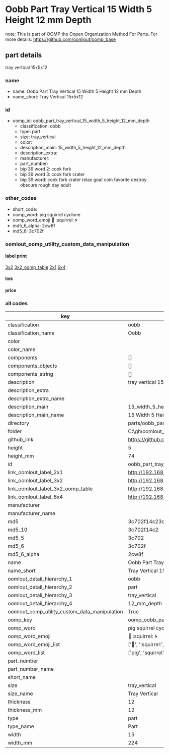 # Oobb Part Tray Vertical 15 Width 5 Height 12 mm Depth  

note: This is part of OOMP the Oopen Organization Method For Parts. For more details: https://github.com/oomlout/oomp_base

##  part details
  



tray vertical 15x5x12



### name
* name: Oobb Part Tray Vertical 15 Width 5 Height 12 mm Depth
* name_short: Tray Vertical 15x5x12 
### id
* oomp_id: oobb_part_tray_vertical_15_width_5_height_12_mm_depth
  * classification: oobb
  * type: part
  * size: tray_vertical
  * color: 
  * description_main: 15_width_5_height_12_mm_depth
  * description_extra: 
  * manufacturer: 
  * part_number: 
  * bip 39 word 2: cook fork
  * bip 39 word 3: cook fork crater
  * bip 39 word: cook fork crater relax goat coin favorite destroy obscure rough day adult

### other_codes
* short_code: 
* oomp_word: pig squirrel cyclone
* oomp_word_emoji :pig: :squirrel: :cyclone:
* md5_6_alpha: 2cw8f
* md5_6: 3c702f






### oomlout_oomp_utility_custom_data_manipulation
#### label print
[3x2](http://192.168.1.245:1112/?label=oomp%202cw8f)
[3x2_oomp_table](http://192.168.1.108:1112/?label=oomp%202cw8f)
[2x1](http://192.168.1.242:1112/?label=oomp%202cw8f)
[6x4](http://192.168.1.55:1112/?label=oomp%202cw8f)    

#### link

                              

#### price







### all codes 
| key | value |  
| --- | --- |  
| classification | oobb |  
| classification_name | Oobb |  
| color |  |  
| color_name |  |  
| components | [] |  
| components_objects | [] |  
| components_string | [] |  
| description | tray vertical 15x5x12 |  
| description_extra |  |  
| description_extra_name |  |  
| description_main | 15_width_5_height_12_mm_depth |  
| description_main_name | 15 Width 5 Height 12 mm Depth |  
| directory | parts/oobb_part_tray_vertical_15_width_5_height_12_mm_depth |  
| folder | C:\gh\oomlout_oobb_version_4_generated_parts\parts\oobb_part_tray_vertical_15_width_5_height_12_mm_depth |  
| github_link | https://github.com/oomlout/oomlout_oomp_part_src/tree/main/parts/oobb_part_tray_vertical_15_width_5_height_12_mm_depth |  
| height | 5 |  
| height_mm | 74 |  
| id | oobb_part_tray_vertical_15_width_5_height_12_mm_depth |  
| link_oomlout_label_2x1 | http://192.168.1.242:1112/?label=oomp%202cw8f |  
| link_oomlout_label_3x2 | http://192.168.1.245:1112/?label=oomp%202cw8f |  
| link_oomlout_label_3x2_oomp_table | http://192.168.1.108:1112/?label=oomp%202cw8f |  
| link_oomlout_label_6x4 | http://192.168.1.55:1112/?label=oomp%202cw8f |  
| manufacturer |  |  
| manufacturer_name |  |  
| md5 | 3c702f14c23c2a80b5b20b506516d97d |  
| md5_10 | 3c702f14c2 |  
| md5_5 | 3c702 |  
| md5_6 | 3c702f |  
| md5_6_alpha | 2cw8f |  
| name | Oobb Part Tray Vertical 15 Width 5 Height 12 mm Depth |  
| name_short | Tray Vertical 15x5x12  |  
| oomlout_detail_hierarchy_1 | oobb |  
| oomlout_detail_hierarchy_2 | part |  
| oomlout_detail_hierarchy_3 | tray_vertical |  
| oomlout_detail_hierarchy_4 | 12_mm_depth |  
| oomlout_oomp_utility_custom_data_manipulation | True |  
| oomp_key | oomp_oobb_part_tray_vertical_15_width_5_height_12_mm_depth |  
| oomp_word | pig squirrel cyclone |  
| oomp_word_emoji | :pig: :squirrel: :cyclone: |  
| oomp_word_emoji_list | [':pig:', ':squirrel:', ':cyclone:'] |  
| oomp_word_list | ['pig', 'squirrel', 'cyclone'] |  
| part_number |  |  
| part_number_name |  |  
| short_name |  |  
| size | tray_vertical |  
| size_name | Tray Vertical |  
| thickness | 12 |  
| thickness_mm | 12 |  
| type | part |  
| type_name | Part |  
| width | 15 |  
| width_mm | 224 |  
